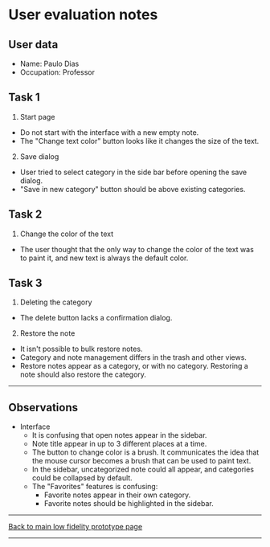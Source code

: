# User evaluation notes

## User data

- Name: Paulo Dias
- Occupation: Professor

## Task 1

1. Start page
  - Do not start with the interface with a new empty note.
  - The "Change text color" button looks like it changes the size of the text.
2. Save dialog
  - User tried to select category in the side bar before opening the save dialog.
  - "Save in new category" button should be above existing categories.

## Task 2

1. Change the color of the text
  - The user thought that the only way to change the color of the text was to
    paint it, and new text is always the default color.

## Task 3

1. Deleting the category
  - The delete button lacks a confirmation dialog.
2. Restore the note
  - It isn't possible to bulk restore notes.
  - Category and note management differs in the trash and other views.
  - Restore notes appear as a category, or with no category. Restoring a note
    should also restore the category.

---

## Observations

- Interface
  - It is confusing that open notes appear in the sidebar.
  - Note title appear in up to 3 different places at a time.
  - The button to change color is a brush. It communicates the idea that the
    mouse cursor becomes a brush that can be used to paint text.
  - In the sidebar, uncategorized note could all appear, and categories could
    be collapsed by default.
  - The "Favorites" features is confusing:
    - Favorite notes appear in their own category.
    - Favorite notes should be highlighted in the sidebar.

---
[Back to main low fidelity prototype page](../d_stage_3_low-fidelity_prototype_and_evaluation.md)

---


